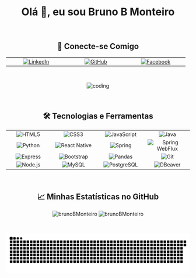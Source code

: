 <h1 align="center">Olá 👋, eu sou Bruno B Monteiro</h1>

</br>

<h2 align="center">🔗 Conecte-se Comigo</h2>
<table align="center">
  <tr>
    <td align="center" width="150">
      <a href="https://www.linkedin.com/in/bruno-bilheri-monteiro-4b128215b/" target="_blank">
        <img src="https://img.shields.io/badge/LinkedIn-%230077B5.svg?&style=for-the-badge&logo=linkedin&logoColor=white" alt="LinkedIn"/>
      </a>
    </td>
    <td align="center" width="150">
      <a href="https://github.com/brunoBMonteiro" target="_blank">
        <img src="https://img.shields.io/badge/GitHub-100000?style=for-the-badge&logo=github&logoColor=white" alt="GitHub"/>
      </a>
    </td>
    <td align="center" width="150">
      <a href="https://www.facebook.com/profile.php?id=100003673630735" target="_blank">
        <img src="https://img.shields.io/badge/Facebook-%231877F2.svg?&style=for-the-badge&logo=facebook&logoColor=white" alt="Facebook"/>
      </a>
    </td>
  </tr>
</table>

</br>

<p align="center">
  <img src="https://user-images.githubusercontent.com/52968377/172269380-606a86d6-a11a-4136-84aa-9ab0fe9044aa.gif" alt="coding" />
</p>

</br>

<h2 align="center">🛠️ Tecnologias e Ferramentas</h2>
<table align="center">
  <tr>
    <!-- Badges for Languages -->
    <td align="center" width="150">
      <img src="https://img.shields.io/badge/HTML5-E34F26?style=for-the-badge&logo=html5&logoColor=white" alt="HTML5" />
    </td>
    <td align="center" width="150">
      <img src="https://img.shields.io/badge/CSS3-1572B6?style=for-the-badge&logo=css3&logoColor=white" alt="CSS3" />
    </td>
    <td align="center" width="150">
      <img src="https://img.shields.io/badge/JavaScript-F7DF1E?style=for-the-badge&logo=javascript&logoColor=black" alt="JavaScript" />
    </td>
    <td align="center" width="150">
      <img src="https://img.shields.io/badge/Java-007396?style=for-the-badge&logo=java&logoColor=white" alt="Java" />
    </td>
  </tr>
  <tr>
    <!-- Badges for Frameworks -->
    <td align="center" width="150">
      <img src="https://img.shields.io/badge/Python-3776AB?style=for-the-badge&logo=python&logoColor=white" alt="Python" />
    </td>
    <td align="center" width="150">
      <img src="https://img.shields.io/badge/React_Native-20232A?style=for-the-badge&logo=react&logoColor=61DAFB" alt="React Native" />
    </td>
    <td align="center" width="150">
      <img src="https://img.shields.io/badge/Spring-6DB33F?style=for-the-badge&logo=spring&logoColor=white" alt="Spring" />
    </td>
    <td align="center" width="150">
      <img src="https://img.shields.io/badge/Spring_WebFlux-6DB33F?style=for-the-badge&logo=spring&logoColor=white" alt="Spring WebFlux" />
    </td>
  </tr>
  <tr>
    <!-- Badges for Libraries and Tools -->
    <td align="center" width="150">
      <img src="https://img.shields.io/badge/Express-000000?style=for-the-badge&logo=express&logoColor=white" alt="Express" />
    </td>
    <td align="center" width="150">
      <img src="https://img.shields.io/badge/Bootstrap-7952B3?style=for-the-badge&logo=bootstrap&logoColor=white" alt="Bootstrap" />
    </td>
    <td align="center" width="150">
      <img src="https://img.shields.io/badge/Pandas-%23150458.svg?style=for-the-badge&logo=pandas&logoColor=white" alt="Pandas" />
    </td>
    <td align="center" width="150">
      <img src="https://img.shields.io/badge/Git-F05032?style=for-the-badge&logo=git&logoColor=white" alt="Git" />
    </td>
  </tr>
  <tr>
    <!-- Badges for Databases -->
    <td align="center" width="150">
      <img src="https://img.shields.io/badge/Node.js-43853D?style=for-the-badge&logo=node-dot-js&logoColor=white" alt="Node.js" />
    </td>
    <td align="center" width="150">
      <img src="https://img.shields.io/badge/MySQL-00000F?style=for-the-badge&logo=mysql&logoColor=white" alt="MySQL" />
    </td>
    <td align="center" width="150">
      <img src="https://img.shields.io/badge/PostgreSQL-316192?style=for-the-badge&logo=postgresql&logoColor=white" alt="PostgreSQL" />
    </td>
    <td align="center" width="150">
      <img src="https://img.shields.io/badge/DBeaver-007ACC?style=for-the-badge&logo=dbeaver&logoColor=white" alt="DBeaver" />
    </td>
  </tr>
</table>

</br>

<h2 align="center">📈 Minhas Estatísticas no GitHub</h2>
<p align="center">
  <img src="https://github-readme-stats.vercel.app/api/top-langs?username=brunoBMonteiro&show_icons=true&locale=en&layout=compact&theme=dracula" alt="brunoBMonteiro" />
  <img src="https://github-readme-stats.vercel.app/api?username=brunoBMonteiro&show_icons=true&locale=en&theme=dracula" alt="brunoBMonteiro" />
</p>

</br>

<p align="center">
  <img src="https://github.com/brunoBMonteiro/brunoBMonteiro/blob/output/github-contribution-grid-snake.svg" alt="Snake animation" />
</p>
